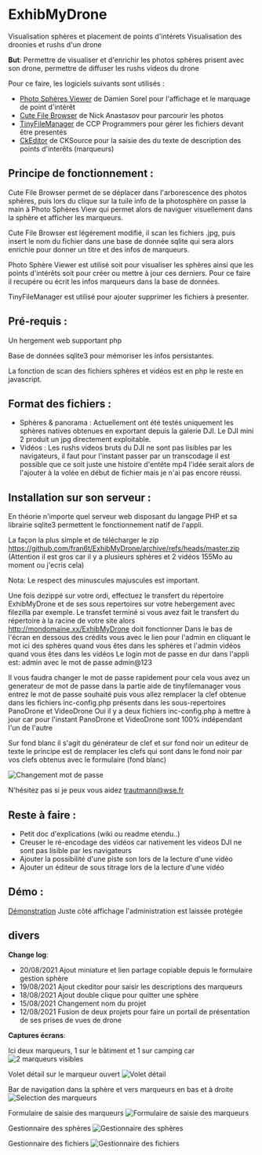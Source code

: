 # ExhibMyDrone
Visualisation sphères et placement de points d'intérets
Visualisation des droonies et rushs d'un drone

__But__: Permettre de visualiser et d'enrichir les photos sphères prisent avec son drone, permettre de diffuser les rushs videos du drone

Pour ce faire, les logiciels suivants sont utilisés :

- [Photo Sphères Viewer](https://photo-sphere-viewer.js.org/) de Damien Sorel pour l'affichage et le marquage de point d'intérêt
- [Cute File Browser](https://tutorialzine.com/2014/09/cute-file-browser-jquery-ajax-php) de Nick Anastasov pour parcourir les photos
- [TinyFileManager](https://tinyfilemanager.github.io) de CCP Programmers pour gérer les fichiers devant être presentés
- [CkEditor](https://ckeditor.com) de CKSource pour la saisie des du texte de description des points d'interêts (marqueurs)

## Principe de fonctionnement : 

Cute File Browser permet de se déplacer dans l'arborescence des photos sphères, puis lors du clique sur la tuile info de la photosphère on passe la main à Photo Sphères View qui permet alors de naviguer visuellement dans la sphère et afficher les marqueurs.  

Cute File Browser est légérement modifié, il scan les fichiers .jpg, puis insert le nom du fichier dans une base de donnée sqlite qui sera alors enrichie pour donner un titre et des infos de marqueurs.  

Photo Sphère Viewer est utilisé soit pour visualiser les sphères ainsi que les points d'intérêts soit pour créer ou mettre à jour ces derniers. Pour ce faire il recupére ou écrit les infos marqueurs dans la base de données.

TinyFileManager est utilisé pour ajouter supprimer les fichiers à presenter.

## Pré-requis :
Un hergement web supportant php  

Base de données sqlite3 pour mémoriser les infos persistantes.

La fonction de scan des fichiers sphères et vidéos est en php le reste en javascript.

## Format des fichiers :


- Sphères & panorama : Actuellement ont été testés uniquement les sphères natives obtenues en exportant depuis la galerie DJI. 
Le DJI mini 2 produit un jpg directement exploitable.
- Vidéos : Les rushs videos bruts du DJI ne sont pas lisibles par les navigateurs, il faut pour l'instant passer 
par un transcodage il est possible que ce soit juste une histoire d'entête mp4 l'idée serait alors de l'ajouter 
à la volée en début de fichier mais je n'ai pas encore réussi.


## Installation sur son serveur :


En théorie n'importe quel serveur web disposant du langage PHP et sa librairie sqlite3 permettent le fonctionnement natif de l'appli. 

La façon la plus simple et de télécharger le zip https://github.com/fran6t/ExhibMyDrone/archive/refs/heads/master.zip
(Attention il est gros car il y a plusieurs sphères et 2 vidéos 155Mo au moment ou j'ecris cela)

Nota: Le respect des minuscules majuscules est important.

Une fois dezippé sur votre ordi, effectuez le transfert du répertoire ExhibMyDrone et de ses sous repertoires sur votre hebergement avec filezilla par exemple.
Le transfet terminé si vous avez fait le transfert du répertoire à la racine de votre site alors http://mondomaine.xx/ExhibMyDrone doit fonctionner
Dans le bas de l'écran en dessous des crédits vous avec le lien pour l'admin en cliquant le mot ici des sphères quand vous êtes dans les sphères et l'admin vidéos quand vous êtes dans les vidéos
Le login mot de passe en dur dans l'appli est: admin avec le mot de passe admin@123  

Il vous faudra changer le mot de passe rapidement pour cela vous avez un generateur de mot de passe dans la partie aide de tinyfilemanager vous entrez le mot de passe souhaité puis vous allez remplacer la clef obtenue dans les fichiers inc-config.php présents dans les sous-repertoires PanoDrone et VideoDrone 
Oui il y a deux fichiers inc-config.php à mettre à jour car pour l'instant PanoDrone et VideoDrone sont 100% indépendant l'un de l'autre 

Sur fond blanc il s'agit du générateur de clef et sur fond noir un editeur de texte le principe est de remplacer les clefs qui sont dans le fond noir par vos clefs obtenus avec le formulaire (fond blanc) 

![Changement mot de passe](PanoDrone/wiki/Changement-Mot-Passe.jpg "Changement mot de passe")

N'hésitez pas si je peux vous aidez trautmann@wse.fr

## Reste à faire :

- Petit doc d'explications (wiki ou readme etendu..)
- Creuser le ré-encodage des vidéos car nativement les videos DJI ne sont pas lisible par les navigateurs
- Ajouter la possibilité d'une piste son lors de la lecture d'une vidéo
- Ajouter un éditeur de sous titrage lors de la lecture d'une vidéo  

## Démo :


[Démonstration](https://d.wse.fr/ExhibMyDrone/) Juste côté affichage l'administration est laissée protégée

## divers

__Change log__:
- 20/08/2021 Ajout miniature et lien partage copiable depuis le formulaire gestion sphère
- 19/08/2021 Ajout ckeditor pour saisir les descriptions des marqueurs
- 18/08/2021 Ajout double clique pour quitter une sphère
- 15/08/2021 Changement nom du projet
- 12/08/2021 Fusion de deux projets pour faire un portail de présentation de ses prises de vues de drone

__Captures écrans__:

Ici deux marqueurs, 1 sur le bâtiment et 1 sur camping car
![2 marqueurs visibles](PanoDrone/wiki/Exemple-Marqueur.jpg "Exemple de marqueurs")


Volet détail sur le marqueur ouvert
![Volet détail](PanoDrone/wiki/Volet-Marqueur-Ouvert.jpg "Volet des détails du marqueur ouvert")


Bar de navigation dans la sphère et vers marqueurs en bas et à droite
![Selection des marqueurs](PanoDrone/wiki/Volet-Selection-Marqueurs.jpg "Bar et Volet de selection des marqueurs")


Formulaire de saisie des marqueurs
![Formulaire de saisie des marqueurs](PanoDrone/wiki/Formulaire-Saisie-Infos-Spheres.jpg "Formulaire de saisie des marqueurs")


Gestionnaire des sphères
![Gestionnaire des sphères](PanoDrone/wiki/Gestionnaire-des-spheres.jpg "Gestionnaire des sphères")


Gestionnaire des fichiers
![Gestionnaire des fichiers](PanoDrone/wiki/Gestionnaire-Fichiers.jpg "Gestionnaire des fichiers")
